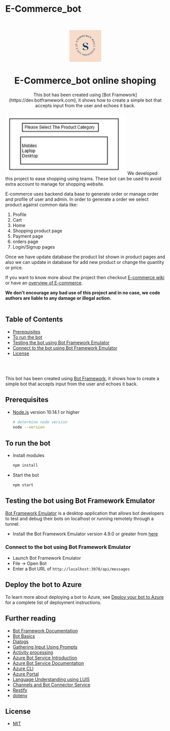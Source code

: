 # E-Commerce_bot
 
<br />
<p align="center">
  <img src="ecommerce-bot-frontend/image/logo.png" alt="Logo" width="100" height="100">
  <h1 align="center">E-Commerce_bot online shoping</h1>
  <p align="center">
    This bot has been created using [Bot Framework](https://dev.botframework.com), it shows how to create a simple bot that accepts input from the user and echoes it back.
  </p>
</p>
 

<img src="ecommerce-bot-frontend/image/cardss.png">      
We developed this project to ease shopping using teams. 
These bot can be used to avoid extra account to manage for shopping website.  

E-commerce uses backend data base  to generate order or manage order and profile of user and admin.
In order to generate a order we select product against common data like:

1. Profile &ensp;&ensp;&ensp;&ensp;&ensp;&ensp;&ensp;&ensp;&ensp;&ensp;&ensp;&ensp;&ensp;&ensp;
2. Cart &ensp;&ensp;&ensp;&ensp;&ensp;&ensp;&ensp;&ensp;&ensp;&ensp;&ensp;&ensp;&ensp;&ensp; 
3. Home &ensp;&ensp;&ensp;&ensp;&ensp;&ensp;&ensp;&ensp;&ensp;&ensp;&ensp;&ensp;&ensp;&ensp;&ensp;&ensp;&ensp; 
4. Shopping product page  
5. Payment page  
6. orders page  
7. Login/Signup pages  

Once we have update database the product list shown in product pages and also we can update in database for add new product or change the quantity or price.  


If you want to know more about the project then checkout [E-commerce wiki](https://knowing-hound-79c.notion.site/E-Commerce-Bot-cefafcf5a319429c8d06fe42d56eff05) or have an [overview of E-commerce](hhttps://knowing-hound-79c.notion.site/E-Commerce-Bot-cefafcf5a319429c8d06fe42d56eff05). 

**We don't encourage any bad use of this project and in no case, we code authors are liable to any damage or illegal action.**
</br>
</br>

<!-- TABLE OF CONTENTS -->
## Table of Contents
* [Prerequisites](#Prerequisites) 
* [To run the bot](#Torunthebot)
* [Testing the bot using Bot Framework Emulator](#TestingthebotusingBotFrameworkEmulator)
* [Connect to the bot using Bot Framework Emulator](#ConnecttothebotusingBotFrameworkEmulator) 
* [License](#license)
</br>
</br>


This bot has been created using [Bot Framework](https://dev.botframework.com), it shows how to create a simple bot that accepts input from the user and echoes it back.

## Prerequisites

- [Node.js](https://nodejs.org) version 10.14.1 or higher

    ```bash
    # determine node version
    node --version
    ```

## To run the bot

- Install modules

    ```bash
    npm install
    ```

- Start the bot

    ```bash
    npm start
    ```

## Testing the bot using Bot Framework Emulator

[Bot Framework Emulator](https://github.com/microsoft/botframework-emulator) is a desktop application that allows bot developers to test and debug their bots on localhost or running remotely through a tunnel.

- Install the Bot Framework Emulator version 4.9.0 or greater from [here](https://github.com/Microsoft/BotFramework-Emulator/releases)

### Connect to the bot using Bot Framework Emulator

- Launch Bot Framework Emulator
- File -> Open Bot
- Enter a Bot URL of `http://localhost:3978/api/messages`

## Deploy the bot to Azure

To learn more about deploying a bot to Azure, see [Deploy your bot to Azure](https://aka.ms/azuredeployment) for a complete list of deployment instructions.

 




## Further reading

- [Bot Framework Documentation](https://docs.botframework.com)
- [Bot Basics](https://docs.microsoft.com/azure/bot-service/bot-builder-basics?view=azure-bot-service-4.0)
- [Dialogs](https://docs.microsoft.com/en-us/azure/bot-service/bot-builder-concept-dialog?view=azure-bot-service-4.0)
- [Gathering Input Using Prompts](https://docs.microsoft.com/en-us/azure/bot-service/bot-builder-prompts?view=azure-bot-service-4.0)
- [Activity processing](https://docs.microsoft.com/en-us/azure/bot-service/bot-builder-concept-activity-processing?view=azure-bot-service-4.0)
- [Azure Bot Service Introduction](https://docs.microsoft.com/azure/bot-service/bot-service-overview-introduction?view=azure-bot-service-4.0)
- [Azure Bot Service Documentation](https://docs.microsoft.com/azure/bot-service/?view=azure-bot-service-4.0)
- [Azure CLI](https://docs.microsoft.com/cli/azure/?view=azure-cli-latest)
- [Azure Portal](https://portal.azure.com)
- [Language Understanding using LUIS](https://docs.microsoft.com/en-us/azure/cognitive-services/luis/)
- [Channels and Bot Connector Service](https://docs.microsoft.com/en-us/azure/bot-service/bot-concepts?view=azure-bot-service-4.0)
- [Restify](https://www.npmjs.com/package/restify)
- [dotenv](https://www.npmjs.com/package/dotenv)



 
 

## License <i id="license"></i>
  * [MIT](https://github.com/AtiqGauri/Patternscape/blob/master/LICENSE)